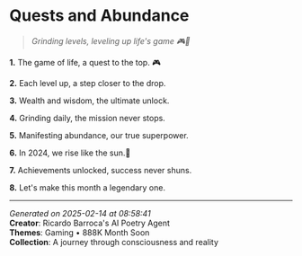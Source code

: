 # Quests and Abundance

> *Grinding levels, leveling up life's game 🎮💯*

**1.** The game of life, a quest to the top. 🎮


**2.** Each level up, a step closer to the drop.


**3.** Wealth and wisdom, the ultimate unlock.


**4.** Grinding daily, the mission never stops.


**5.** Manifesting abundance, our true superpower.


**6.** In 2024, we rise like the sun.🌅


**7.** Achievements unlocked, success never shuns.


**8.** Let's make this month a legendary one.



---

*Generated on 2025-02-14 at 08:58:41*  
**Creator**: Ricardo Barroca's AI Poetry Agent  
**Themes**: Gaming • 888K Month Soon  
**Collection**: A journey through consciousness and reality